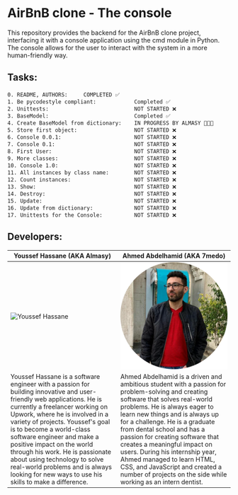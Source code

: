 # AirBnB clone - The console

This repository provides the backend for the AirBnB clone project, 
interfacing it with a console application using the cmd module in Python.
The console allows for the user to interact with the system in a more human-friendly way.



## Tasks:
```
0. README, AUTHORS:		COMPLETED ✅
1. Be pycodestyle compliant: 			Completed ✅
2. Unittests: 							NOT STARTED ❌
3. BaseModel: 							Completed ✅
4. Create BaseModel from dictionary:	IN PROGRESS BY ALMASY 👨🏻‍💻
5. Store first object: 					NOT STARTED ❌
6. Console 0.0.1:						NOT STARTED ❌
7. Console 0.1:							NOT STARTED ❌
8. First User:							NOT STARTED ❌
9. More classes:						NOT STARTED ❌
10. Console 1.0:						NOT STARTED ❌
11. All instances by class name:		NOT STARTED ❌
12. Count instances: 					NOT STARTED ❌
13. Show: 								NOT STARTED ❌
14. Destroy: 							NOT STARTED ❌
15. Update: 							NOT STARTED ❌
16. Update from dictionary: 			NOT STARTED ❌
17. Unittests for the Console: 			NOT STARTED ❌
```

## Developers:

| **Youssef Hassane (AKA Almasy)** | **Ahmed Abdelhamid (AKA 7medo)** |
|---|---|
| ![Youssef Hassane](https://github.com/Youssef-Hassane/Screenshot/blob/main/img.png) | ![Ahmed Abdelhamid](https://github.com/Youssef-Hassane/Screenshot/blob/main/Screenshot%202023-11-11%20at%2012.42.16%20AM-fotor-2023111104736.png) |
| Youssef Hassane is a software engineer with a passion for building innovative and user-friendly web applications. He is currently a freelancer working on Upwork, where he is involved in a variety of projects. Youssef's goal is to become a world-class software engineer and make a positive impact on the world through his work. He is passionate about using technology to solve real-world problems and is always looking for new ways to use his skills to make a difference. | Ahmed Abdelhamid is a driven and ambitious student with a passion for problem-solving and creating software that solves real-world problems. He is always eager to learn new things and is always up for a challenge. He is a graduate from dental school and has a passion for creating software that creates a meaningful impact on users. During his internship year, Ahmed managed to learn HTML, CSS, and JavaScript and created a number of projects on the side while working as an intern dentist. |

